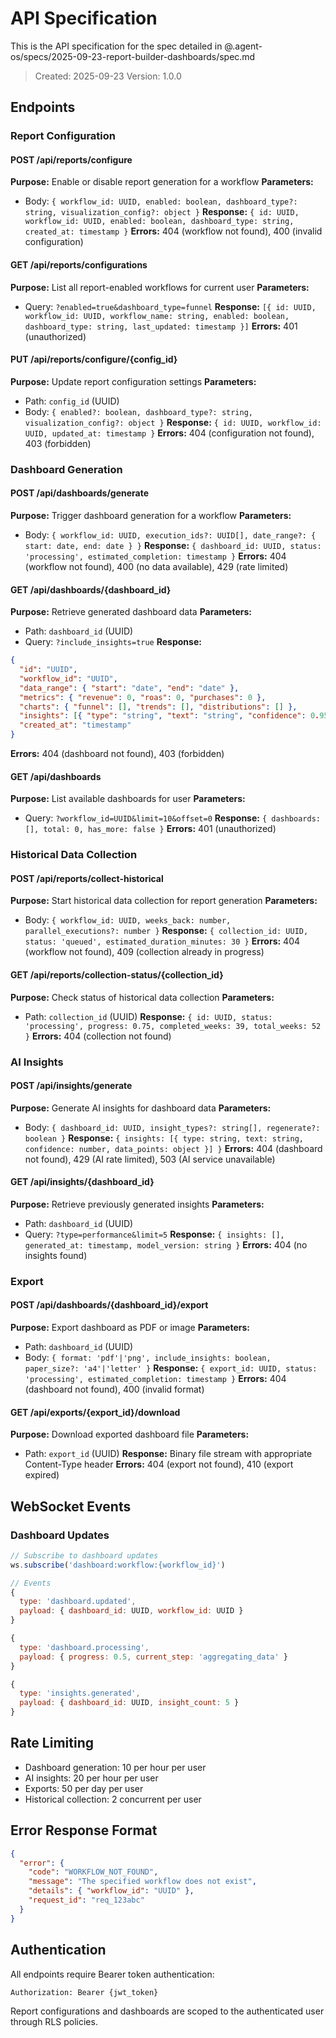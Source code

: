 # API Specification

This is the API specification for the spec detailed in @.agent-os/specs/2025-09-23-report-builder-dashboards/spec.md

> Created: 2025-09-23
> Version: 1.0.0

## Endpoints

### Report Configuration

#### POST /api/reports/configure
**Purpose:** Enable or disable report generation for a workflow
**Parameters:**
- Body: `{ workflow_id: UUID, enabled: boolean, dashboard_type?: string, visualization_config?: object }`
**Response:** `{ id: UUID, workflow_id: UUID, enabled: boolean, dashboard_type: string, created_at: timestamp }`
**Errors:** 404 (workflow not found), 400 (invalid configuration)

#### GET /api/reports/configurations
**Purpose:** List all report-enabled workflows for current user
**Parameters:**
- Query: `?enabled=true&dashboard_type=funnel`
**Response:** `[{ id: UUID, workflow_id: UUID, workflow_name: string, enabled: boolean, dashboard_type: string, last_updated: timestamp }]`
**Errors:** 401 (unauthorized)

#### PUT /api/reports/configure/{config_id}
**Purpose:** Update report configuration settings
**Parameters:**
- Path: `config_id` (UUID)
- Body: `{ enabled?: boolean, dashboard_type?: string, visualization_config?: object }`
**Response:** `{ id: UUID, workflow_id: UUID, updated_at: timestamp }`
**Errors:** 404 (configuration not found), 403 (forbidden)

### Dashboard Generation

#### POST /api/dashboards/generate
**Purpose:** Trigger dashboard generation for a workflow
**Parameters:**
- Body: `{ workflow_id: UUID, execution_ids?: UUID[], date_range?: { start: date, end: date } }`
**Response:** `{ dashboard_id: UUID, status: 'processing', estimated_completion: timestamp }`
**Errors:** 404 (workflow not found), 400 (no data available), 429 (rate limited)

#### GET /api/dashboards/{dashboard_id}
**Purpose:** Retrieve generated dashboard data
**Parameters:**
- Path: `dashboard_id` (UUID)
- Query: `?include_insights=true`
**Response:**
```json
{
  "id": "UUID",
  "workflow_id": "UUID",
  "data_range": { "start": "date", "end": "date" },
  "metrics": { "revenue": 0, "roas": 0, "purchases": 0 },
  "charts": { "funnel": [], "trends": [], "distributions": [] },
  "insights": [{ "type": "string", "text": "string", "confidence": 0.95 }],
  "created_at": "timestamp"
}
```
**Errors:** 404 (dashboard not found), 403 (forbidden)

#### GET /api/dashboards
**Purpose:** List available dashboards for user
**Parameters:**
- Query: `?workflow_id=UUID&limit=10&offset=0`
**Response:** `{ dashboards: [], total: 0, has_more: false }`
**Errors:** 401 (unauthorized)

### Historical Data Collection

#### POST /api/reports/collect-historical
**Purpose:** Start historical data collection for report generation
**Parameters:**
- Body: `{ workflow_id: UUID, weeks_back: number, parallel_executions?: number }`
**Response:** `{ collection_id: UUID, status: 'queued', estimated_duration_minutes: 30 }`
**Errors:** 404 (workflow not found), 409 (collection already in progress)

#### GET /api/reports/collection-status/{collection_id}
**Purpose:** Check status of historical data collection
**Parameters:**
- Path: `collection_id` (UUID)
**Response:** `{ id: UUID, status: 'processing', progress: 0.75, completed_weeks: 39, total_weeks: 52 }`
**Errors:** 404 (collection not found)

### AI Insights

#### POST /api/insights/generate
**Purpose:** Generate AI insights for dashboard data
**Parameters:**
- Body: `{ dashboard_id: UUID, insight_types?: string[], regenerate?: boolean }`
**Response:** `{ insights: [{ type: string, text: string, confidence: number, data_points: object }] }`
**Errors:** 404 (dashboard not found), 429 (AI rate limited), 503 (AI service unavailable)

#### GET /api/insights/{dashboard_id}
**Purpose:** Retrieve previously generated insights
**Parameters:**
- Path: `dashboard_id` (UUID)
- Query: `?type=performance&limit=5`
**Response:** `{ insights: [], generated_at: timestamp, model_version: string }`
**Errors:** 404 (no insights found)

### Export

#### POST /api/dashboards/{dashboard_id}/export
**Purpose:** Export dashboard as PDF or image
**Parameters:**
- Path: `dashboard_id` (UUID)
- Body: `{ format: 'pdf'|'png', include_insights: boolean, paper_size?: 'a4'|'letter' }`
**Response:** `{ export_id: UUID, status: 'processing', estimated_completion: timestamp }`
**Errors:** 404 (dashboard not found), 400 (invalid format)

#### GET /api/exports/{export_id}/download
**Purpose:** Download exported dashboard file
**Parameters:**
- Path: `export_id` (UUID)
**Response:** Binary file stream with appropriate Content-Type header
**Errors:** 404 (export not found), 410 (export expired)

## WebSocket Events

### Dashboard Updates
```javascript
// Subscribe to dashboard updates
ws.subscribe('dashboard:workflow:{workflow_id}')

// Events
{
  type: 'dashboard.updated',
  payload: { dashboard_id: UUID, workflow_id: UUID }
}

{
  type: 'dashboard.processing',
  payload: { progress: 0.5, current_step: 'aggregating_data' }
}

{
  type: 'insights.generated',
  payload: { dashboard_id: UUID, insight_count: 5 }
}
```

## Rate Limiting

- Dashboard generation: 10 per hour per user
- AI insights: 20 per hour per user
- Exports: 50 per day per user
- Historical collection: 2 concurrent per user

## Error Response Format

```json
{
  "error": {
    "code": "WORKFLOW_NOT_FOUND",
    "message": "The specified workflow does not exist",
    "details": { "workflow_id": "UUID" },
    "request_id": "req_123abc"
  }
}
```

## Authentication

All endpoints require Bearer token authentication:
```
Authorization: Bearer {jwt_token}
```

Report configurations and dashboards are scoped to the authenticated user through RLS policies.